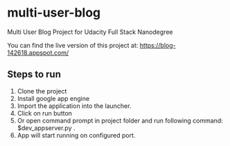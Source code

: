 # multi-user-blog
Multi User Blog Project for Udacity Full Stack Nanodegree

You can find the live version of this project at: https://blog-142618.appspot.com/

## Steps to run

1. Clone the project
2. Install google app engine
3. Import the application into the launcher.
4. Click on run button
5. Or open command prompt in project folder and run following command: $dev_appserver.py .
6. App will start running on configured port.